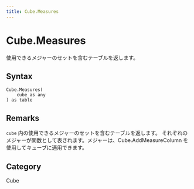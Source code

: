 ```yaml
---
title: Cube.Measures
---
```


# Cube.Measures


使用できるメジャーのセットを含むテーブルを返します。


## Syntax

```powerquery
Cube.Measures(
    cube as any
) as table
```


## Remarks

<code>cube</code> 内の使用できるメジャーのセットを含むテーブルを返します。    それぞれのメジャーが関数として表されます。メジャーは、Cube.AddMeasureColumn を使用してキューブに適用できます。



## Category
Cube
